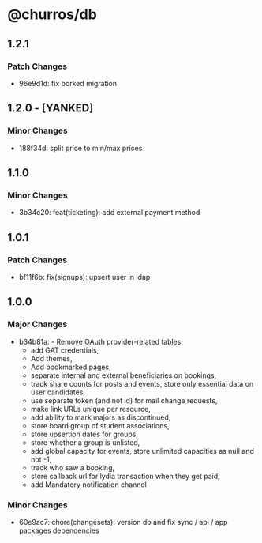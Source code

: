 # @churros/db

## 1.2.1

### Patch Changes

- 96e9d1d: fix borked migration

## 1.2.0 - [YANKED]

### Minor Changes

- 188f34d: split price to min/max prices

## 1.1.0

### Minor Changes

- 3b34c20: feat(ticketing): add external payment method

## 1.0.1

### Patch Changes

- bf11f6b: fix(signups): upsert user in ldap

## 1.0.0

### Major Changes

- b34b81a: - Remove OAuth provider-related tables,
  - add GAT credentials,
  - Add themes,
  - Add bookmarked pages,
  - separate internal and external beneficiaries on bookings,
  - track share counts for posts and events, store only essential data on user candidates,
  - use separate token (and not id) for mail change requests,
  - make link URLs unique per resource,
  - add ability to mark majors as discontinued,
  - store board group of student associations,
  - store upsertion dates for groups,
  - store whether a group is unlisted,
  - add global capacity for events, store unlimited capacities as null and not -1,
  - track who saw a booking,
  - store callback url for lydia transaction when they get paid,
  - add Mandatory notification channel

### Minor Changes

- 60e9ac7: chore(changesets): version db and fix sync / api / app packages dependencies
